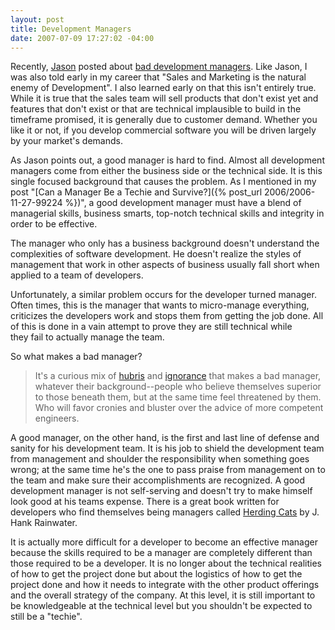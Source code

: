 ```yaml
---
layout: post
title: Development Managers
date: 2007-07-09 17:27:02 -04:00
---
```


Recently, [Jason](http://geekswithblogs.net/jasonfranks/Default.aspx) posted about [bad development managers](http://geekswithblogs.net/jasonfranks/archive/2007/07/08/Bad.Managers.aspx). Like Jason, I was also told early in my career that "Sales and Marketing is the natural enemy of Development". I also learned early on that this isn't entirely true. While it is true that the sales team will sell products that don't exist yet and features that don't exist or that are technical implausible to build in the timeframe promised, it is generally due to customer demand. Whether you like it or not, if you develop commercial software you will be driven largely by your market's demands.

As Jason points out, a good manager is hard to find. Almost all development managers come from either the business side or the technical side. It is this single focused background that causes the problem. As I mentioned in my post "[Can a Manager Be a Techie and Survive?]({% post_url 2006/2006-11-27-99224 %})", a good development manager must have a blend of managerial skills, business smarts, top-notch technical skills and integrity in order to be effective.

The manager who only has a business background doesn't understand the complexities of software development. He doesn't realize the styles of management that work in other aspects of business usually fall short when applied to a team of developers.

Unfortunately, a similar problem occurs for the developer turned manager. Often times, this is the manager that wants to micro-manage everything, criticizes the developers work and stops them from getting the job done. All of this is done in a vain attempt to prove they are still technical while they fail to actually manage the team. 

So what makes a bad manager? 

> It's a curious mix of [hubris](http://dictionary.reference.com/browse/hubris) and [ignorance](http://dictionary.reference.com/browse/ignorance) that makes a bad manager, whatever their background--people who believe themselves superior to those beneath them, but at the same time feel threatened by them. Who will favor cronies and bluster over the advice of more competent engineers.

A good manager, on the other hand, is the first and last line of defense and sanity for his development team. It is his job to shield the development team from management and shoulder the responsibility when something goes wrong; at the same time he's the one to pass praise from management on to the team and make sure their accomplishments are recognized. A good development manager is not self-serving and doesn't try to make himself look good at his teams expense. There is a great book written for developers who find themselves being managers called [Herding Cats](http://www.amazon.com/gp/product/1590590171/sr=1-3/qid=1156564588/ref=pd_bbs_3/102-6409103-8716925?ie=UTF8&s=books) by J. Hank Rainwater.

It is actually more difficult for a developer to become an effective manager because the skills required to be a manager are completely different than those required to be a developer. It is no longer about the technical realities of how to get the project done but about the logistics of how to get the project done and how it needs to integrate with the other product offerings and the overall strategy of the company. At this level, it is still important to be knowledgeable at the technical level but you shouldn't be expected to still be a "techie". 
